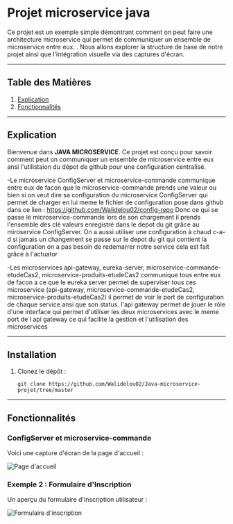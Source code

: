 # Projet microservice java

Ce projet est un exemple simple démontrant comment on peut faire une architecture microservice qui permet de communiquer un ensemble de microservice entre eux.
. Nous allons explorer la structure de base de notre projet ainsi que l'intégration visuelle via des captures d'écran.

---

## Table des Matières
1. [Explication](#introduction)
2. [Fonctionnalités](#fonctionnalités)

---

## Explication

Bienvenue dans **JAVA MICROSERVICE**. Ce projet est conçu pour savoir comment peut on communiquer un ensemble de microservice entre eux ansi l'utilistaion du dépot de github pour une configuration centralisé.

-Le microservice ConfigServer et microservice-commande communique entre eux de facon que le microservice-commande prends une valeur ou bien si on veut dire sa configuration du microservice ConfigServer qui permet
de charger en lui meme le fichier de configuration pose dans github dans ce lien :
https://github.com/Walidelou02/config-repo
Donc ce qui se passe le microservice-commande lors de son chargement il prends l'ensemble des clé valeurs enregistré dans le depot du git grâce au miroservice ConfigServer.
On a aussi utiliser une configuration à chaud c-a-d si jamais un changement se passe sur le depot du git qui contient la configuration on a pas besoin de redemarrer notre service
cela est fait grâce à l'actuator

-Les microservices  api-gateway, eureka-server, microservice-commande-etudeCas2, microservice-produits-etudeCas2 communique tous entre eux
de facon a ce que le eureka server permet de superviser tous ces microservice (api-gateway, microservice-commande-etudeCas2, microservice-produits-etudeCas2)
il permet de voir le port de configuration de chaque service ansi que son status.
l'api gateway permet de jouer le rôle d'une interface qui permet d'utiliser les deux microservices avec le meme port de l api gateway ce qui facilite 
la gestion et l'utilisation des microservices

---

## Installation

1. Clonez le dépôt :
   ```
   git clone https://github.com/Walidelou02/Java-microservice-projet/tree/master
   ```

---

## Fonctionnalités


### ConfigServer et microservice-commande
Voici une capture d'écran de la page d'accueil :

![Page d'accueil](https://via.placeholder.com/800x400.png?text=Page+d%27accueil)

### Exemple 2 : Formulaire d'Inscription
Un aperçu du formulaire d'inscription utilisateur :

![Formulaire d'inscription](https://via.placeholder.com/800x400.png?text=Formulaire+d%27inscription)



